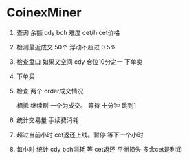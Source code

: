 # CoinexMiner


1. 查询 余额 cdy bch  难度 cet/h cet价格
2. 检测最近成交 50个 浮动不超过 0.5%
3. 检查盘口 如果又空间 cdy 仓位10分之一 下单卖
4. 下单买
5. 检查 两个 order成交情况

	相抵 继续刷
	一个为成交。 等待 十分钟 跳到1

6. 统计交易量 手续费消耗

7. 超过当前小时 cet返还上线。暂停 等下一个小时

8. 每小时 统计 cdy bch消耗 等 cet返还 平衡损失 多余cet是利润




